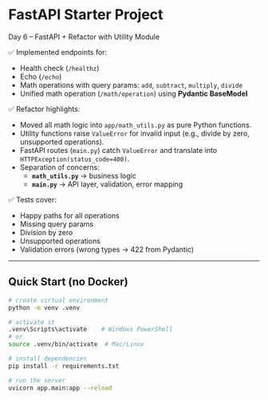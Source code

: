 # FastAPI Starter Project

Day 6 – FastAPI + Refactor with Utility Module

✅ Implemented endpoints for:
- Health check (`/healthz`)
- Echo (`/echo`)
- Math operations with query params: `add`, `subtract`, `multiply`, `divide`
- Unified math operation (`/math/operation`) using **Pydantic BaseModel**

✅ Refactor highlights:
- Moved all math logic into `app/math_utils.py` as pure Python functions.
- Utility functions raise `ValueError` for invalid input (e.g., divide by zero, unsupported operations).
- FastAPI routes (`main.py`) catch `ValueError` and translate into `HTTPException(status_code=400)`.
- Separation of concerns:
  - **`math_utils.py`** → business logic
  - **`main.py`** → API layer, validation, error mapping

✅ Tests cover:
- Happy paths for all operations
- Missing query params
- Division by zero
- Unsupported operations
- Validation errors (wrong types → 422 from Pydantic)

---

## Quick Start (no Docker)

```bash
# create virtual environment
python -m venv .venv

# activate it
.venv\Scripts\activate    # Windows PowerShell
# or
source .venv/bin/activate  # Mac/Linux

# install dependencies
pip install -r requirements.txt

# run the server
uvicorn app.main:app --reload
